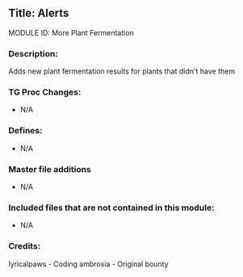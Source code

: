 ## Title: Alerts

MODULE ID: More Plant Fermentation

### Description:

Adds new plant fermentation results for plants that didn't have them

### TG Proc Changes:

- N/A

### Defines:

- N/A

### Master file additions

- N/A

### Included files that are not contained in this module:

- N/A

### Credits:

lyricalpaws - Coding
ambrosia - Original bounty
